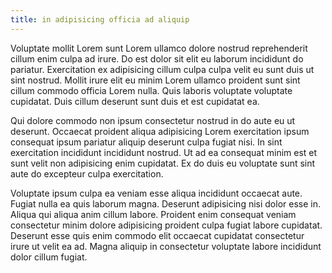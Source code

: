 ```yaml
---
title: in adipisicing officia ad aliquip
---
```


Voluptate mollit Lorem sunt Lorem ullamco dolore nostrud reprehenderit cillum enim culpa ad irure. Do est dolor sit elit eu laborum incididunt do pariatur. Exercitation ex adipisicing cillum culpa culpa velit eu sunt duis ut sint nostrud. Mollit irure elit eu minim Lorem ullamco proident sunt sint cillum commodo officia Lorem nulla. Quis laboris voluptate voluptate cupidatat. Duis cillum deserunt sunt duis et est cupidatat ea.

Qui dolore commodo non ipsum consectetur nostrud in do aute eu ut deserunt. Occaecat proident aliqua adipisicing Lorem exercitation ipsum consequat ipsum pariatur aliquip deserunt culpa fugiat nisi. In sint exercitation incididunt incididunt nostrud. Ut ad ea consequat minim est et sunt velit non adipisicing enim cupidatat. Ex do duis eu voluptate sunt sint aute do excepteur culpa exercitation.

Voluptate ipsum culpa ea veniam esse aliqua incididunt occaecat aute. Fugiat nulla ea quis laborum magna. Deserunt adipisicing nisi dolor esse in. Aliqua qui aliqua anim cillum labore. Proident enim consequat veniam consectetur minim dolore adipisicing proident culpa fugiat labore cupidatat. Deserunt esse quis enim commodo elit occaecat cupidatat consectetur irure ut velit ea ad. Magna aliquip in consectetur voluptate labore incididunt dolor cillum fugiat.